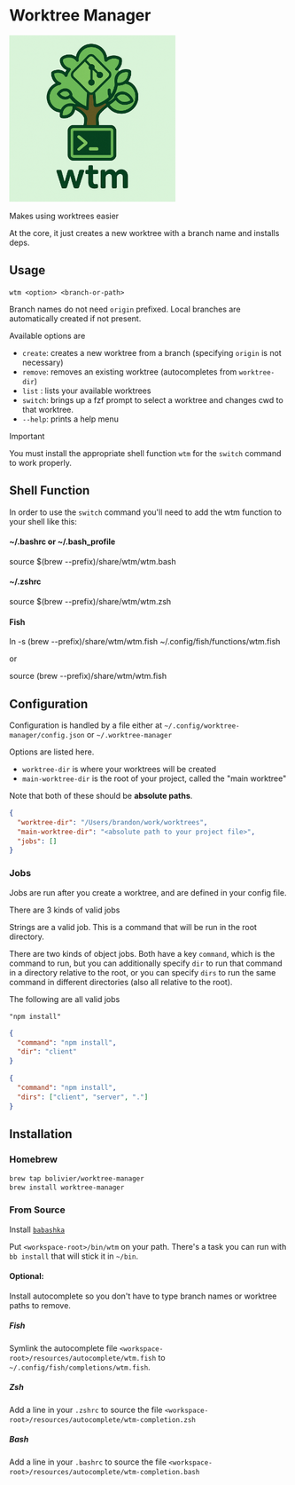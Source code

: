 # Worktree Manager

<img src="./resources/logo.png" width="300">

Makes using worktrees easier

At the core, it just creates a new worktree with a branch name and installs deps.

## Usage

`wtm <option> <branch-or-path>`

Branch names do not need `origin` prefixed. Local branches are automatically created if not present.

Available options are
- `create`: creates a new worktree from a branch (specifying `origin` is not necessary)
- `remove`: removes an existing worktree (autocompletes from `worktree-dir`)
- `list`  : lists your available worktrees
- `switch`: brings up a fzf prompt to select a worktree and changes cwd to that worktree. 
- `--help`: prints a help menu


> [!IMPORTANT]  
> You must install the appropriate shell function `wtm` for the `switch` command to work properly.

## Shell Function

In order to use the `switch` command you'll need to add the wtm function to your shell like this:
#### ~/.bashrc or ~/.bash_profile
source $(brew --prefix)/share/wtm/wtm.bash

#### ~/.zshrc
source $(brew --prefix)/share/wtm/wtm.zsh

#### Fish
ln -s (brew --prefix)/share/wtm/wtm.fish ~/.config/fish/functions/wtm.fish

or

source (brew --prefix)/share/wtm/wtm.fish

## Configuration

Configuration is handled by a file either at
`~/.config/worktree-manager/config.json` or `~/.worktree-manager`

Options are listed here.

- `worktree-dir` is where your worktrees will be created
- `main-worktree-dir` is the root of your project, called the "main worktree"

Note that both of these should be **absolute paths**.

``` json
{
  "worktree-dir": "/Users/brandon/work/worktrees",
  "main-worktree-dir": "<absolute path to your project file>",
  "jobs": []
}
```

### Jobs
Jobs are run after you create a worktree, and are defined in your config file. 

There are 3 kinds of valid jobs

Strings are a valid job.  This is a command that will be run in the root directory.

There are two kinds of object jobs. Both have a key `command`, which is the
command to run, but you can additionally specify `dir` to run that command in a
directory relative to the root, or you can specify `dirs` to run the same
command in different directories (also all relative to the root).

The following are all valid jobs

``` 
"npm install"
```

``` json
{
  "command": "npm install",
  "dir": "client" 
}
```

``` json
{
  "command": "npm install",
  "dirs": ["client", "server", "."]
}
```

## Installation


### Homebrew

``` shell
brew tap bolivier/worktree-manager
brew install worktree-manager
```

### From Source

Install [`babashka`](https://github.com/babashka/babashka)

Put `<workspace-root>/bin/wtm` on your path. There's a task you can run with `bb
install` that will stick it in `~/bin`.

#### Optional:

Install autocomplete so you don't have to type branch names or worktree paths to remove.

##### Fish
Symlink the autocomplete file `<workspace-root>/resources/autocomplete/wtm.fish` to `~/.config/fish/completions/wtm.fish`.

##### Zsh
Add a line in your `.zshrc` to source the file `<workspace-root>/resources/autocomplete/wtm-completion.zsh`

##### Bash
Add a line in your `.bashrc` to source the file `<workspace-root>/resources/autocomplete/wtm-completion.bash`
